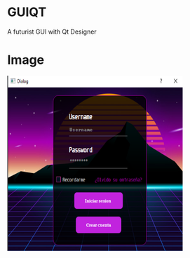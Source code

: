 # GUIQT
A futurist GUI with Qt Designer
# Image

<img align="left" src="https://github.com/Cuadernin/GUIQT/blob/master/interfaz.png" height="400" width="400"> 
